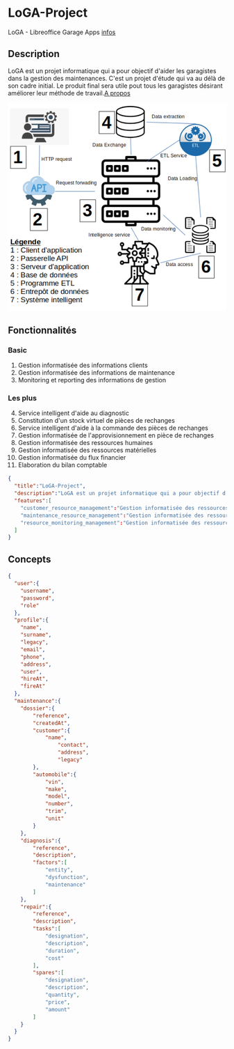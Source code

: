 # LoGA-Project
LoGA - Libreoffice Garage Apps [infos](https://github.com/rocdane/loga-project)

## Description
LoGA est un projet informatique qui a pour objectif d'aider les garagistes dans la gestion des maintenances. C'est un projet d'étude qui va au délà de son cadre initial. Le produit final sera utile pout tous les garagistes désirant améliorer leur méthode de travail.[A propos](https://github.com/rocdane/loga-project)

![SOLUTION](media/solution.png)

## Fonctionnalités
### Basic
1. Gestion informatisée des informations clients
2. Gestion informatisée des informations de maintenance
3. Monitoring et reporting des informations de gestion

### Les plus
4. Service intelligent d'aide au diagnostic
5. Constitution d'un stock virtuel de pièces de rechanges
6. Service intelligent d'aide à la commande des pièces de rechanges
7. Gestion informatisée de l'approvisionnement en pièce de rechanges
8. Gestion informatisée des ressources humaines
9. Gestion informatisée des ressources matérielles
10. Gestion informatisée du flux financier
11. Elaboration du bilan comptable

```json
{
  "title":"LoGA-Project",
  "description":"LoGA est un projet informatique qui a pour objectif d'aider les garagistes dans la gestion des maintenances",
  "features":[
    "customer_resource_management":"Gestion informatisée des ressources clients",
    "maintenance_resource_management":"Gestion informatisée des ressources maintenances",
    "resource_monitoring_management":"Gestion informatisée des ressources statistiques"
  ]
}
```

## Concepts

```json
{
  "user":{
  	"username",
  	"password",
  	"role"
  },
  "profile":{
  	"name",
  	"surname",
  	"legacy",
	"email",
	"phone",
	"address",
	"user",
	"hireAt",
	"fireAt"
  },
  "maintenance":{
  	"dossier":{
	  	"reference",
	  	"createdAt",
	  	"customer":{
	   		"name",
	    		"contact",
	    		"address",
	    		"legacy"
	  	},
	  	"automobile":{
		  	"vin",
		  	"make",
		  	"model",
		  	"number",
		  	"trim",
		  	"unit"
	  	}
  	},
  	"diagnosis":{
	  	"reference",
	  	"description",
	  	"factors":[
	  		"entity",
	  		"dysfunction",
	  		"maintenance"
	  	]
	},
  	"repair":{
	  	"reference",
	  	"description",
	  	"tasks":[
	  		"designation",
	  		"description",
	  		"duration",
	  		"cost"
	  	],
	  	"spares":[
	  		"designation",
	  		"description",
	  		"quantity",
	  		"price",
	  		"amount"
	  	]
	}
  }
}
```
